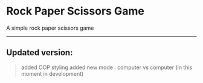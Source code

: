 # Rock Paper Scissors Game

A simple rock paper scissors game


***

## Updated version:

> added OOP styling
> added new mode : computer vs computer (in this moment in development)